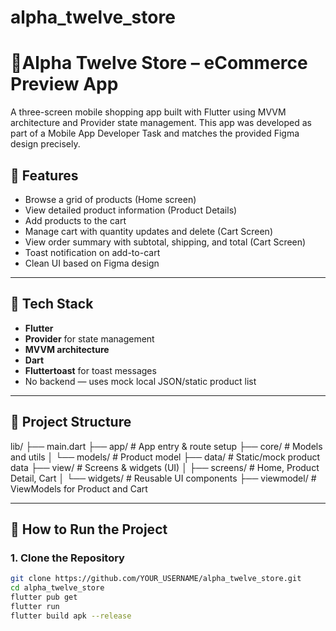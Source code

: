 # alpha_twelve_store

# 🛒Alpha Twelve Store – eCommerce Preview App

A three-screen mobile shopping app built with Flutter using MVVM architecture and Provider state management. This app was developed as part of a Mobile App Developer Task and matches the provided Figma design precisely.

## 📱 Features

- Browse a grid of products (Home screen)
- View detailed product information (Product Details)
- Add products to the cart
- Manage cart with quantity updates and delete (Cart Screen)
- View order summary with subtotal, shipping, and total (Cart Screen)
- Toast notification on add-to-cart
- Clean UI based on Figma design

---

## 🧱 Tech Stack

- **Flutter**
- **Provider** for state management
- **MVVM architecture**
- **Dart**
- **Fluttertoast** for toast messages
- No backend — uses mock local JSON/static product list

---

## 📂 Project Structure

lib/
├── main.dart
├── app/ # App entry & route setup
├── core/ # Models and utils
│ └── models/ # Product model
├── data/ # Static/mock product data
├── view/ # Screens & widgets (UI)
│ ├── screens/ # Home, Product Detail, Cart
│ └── widgets/ # Reusable UI components
├── viewmodel/ # ViewModels for Product and Cart


---

## 🧪 How to Run the Project

### 1. Clone the Repository
```bash
git clone https://github.com/YOUR_USERNAME/alpha_twelve_store.git
cd alpha_twelve_store
flutter pub get
flutter run
flutter build apk --release
